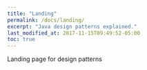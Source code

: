 ```yaml
---
title: "Landing"
permalink: /docs/landing/
excerpt: "Java design patterns explained."
last_modified_at: 2017-11-15T09:49:52-05:00
toc: true
---
```


Landing page for design patterns